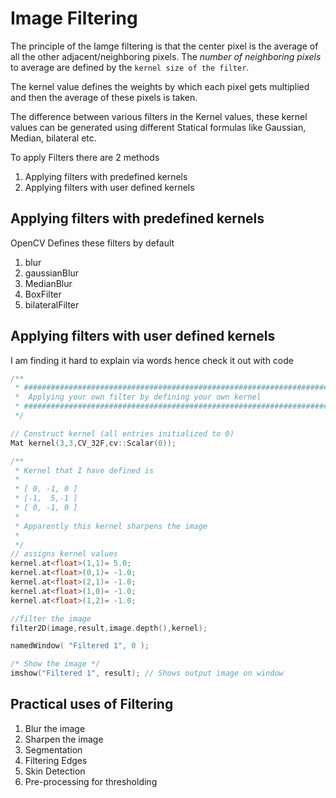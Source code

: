 # Image Filtering 

The principle of the Iamge filtering is that the center pixel is the average 
of all the other adjacent/neighboring pixels. The *number of neighboring pixels* to average are defined by the `kernel size of the filter`. 
 
The kernel value defines the weights by which each pixel gets
multiplied and then the average of these pixels is taken.

The difference between various filters in the Kernel values, these kernel 
values can be generated using different Statical formulas like Gaussian, 
Median, bilateral etc.  


To apply Filters there are 2 methods 

1. Applying filters with predefined kernels
2. Applying filters with user defined kernels 


## Applying filters with predefined kernels

OpenCV Defines these filters by default 

1. blur 
2. gaussianBlur 
3. MedianBlur
4. BoxFilter
5. bilateralFilter 

## Applying filters with user defined kernels 
I am finding it hard to explain via words hence check it out with code
```c
/**
 * ####################################################################
 *  Applying your own filter by defining your own kernel
 * ####################################################################
 */

// Construct kernel (all entries initialized to 0) 
Mat kernel(3,3,CV_32F,cv::Scalar(0)); 

/**
 * Kernel that I have defined is 
 * 
 * [ 0, -1, 0 ]
 * [-1,  5,-1 ]
 * [ 0, -1, 0 ]
 * 
 * Apparently this kernel sharpens the image 
 * 
 */
// assigns kernel values 
kernel.at<float>(1,1)= 5.0; 
kernel.at<float>(0,1)= -1.0; 
kernel.at<float>(2,1)= -1.0; 
kernel.at<float>(1,0)= -1.0; 
kernel.at<float>(1,2)= -1.0; 

//filter the image 
filter2D(image,result,image.depth(),kernel); 

namedWindow( "Filtered 1", 0 );

/* Show the image */
imshow("Filtered 1", result); // Shows output image on window
```

## Practical uses of Filtering 
1. Blur the image 
2. Sharpen the image 
3. Segmentation
4. Filtering Edges 
5. Skin Detection 
6. Pre-processing for thresholding
